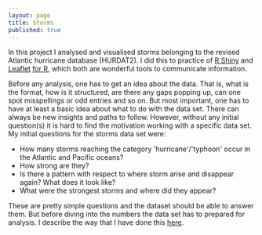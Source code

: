 ```yaml
---
layout: page
title: Storms
published: true
---
```


In this project I analysed and visualised storms belonging to the revised Atlantic hurricane database (HURDAT2). I did this to practice of [R Shiny](https://shiny.rstudio.com/) and [Leaflet](http://leafletjs.com/) [for R](https://rstudio.github.io/leaflet/), which both are wonderful tools to communicate information.  

Before any analysis, one has to get an idea about the data. That is, what is the format, how is it structured, are there any gaps popping up, can one spot misspellings or odd entries and so on. But most important, one has to have at least a basic idea about what to do with the data set. There can always be new insights and paths to follow. However, without any initial question(s) it is hard to find the motivation working with a specific data set. My initial questions for the storms data set were:

- How many storms reaching the category 'hurricane'/'typhoon' occur in the Atlantic and Pacific oceans?
- How strong are they?
- Is there a pattern with respect to where storm arise and disappear again? What does it look like?
- What were the strongest storms and where did they appear?

These are pretty simple questions and the dataset should be able to answer them. But before diving into the numbers the data set has to prepared for analysis. I describe the way that I have done this [here](DataPrep.md).
